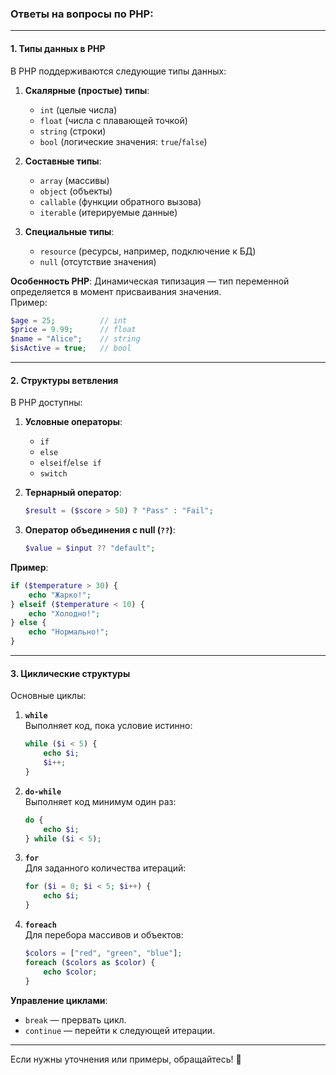 ### Ответы на вопросы по PHP:

---

#### **1. Типы данных в PHP**  
В PHP поддерживаются следующие типы данных:  

1. **Скалярные (простые) типы**:  
   - `int` (целые числа)  
   - `float` (числа с плавающей точкой)  
   - `string` (строки)  
   - `bool` (логические значения: `true`/`false`)  

2. **Составные типы**:  
   - `array` (массивы)  
   - `object` (объекты)  
   - `callable` (функции обратного вызова)  
   - `iterable` (итерируемые данные)  

3. **Специальные типы**:  
   - `resource` (ресурсы, например, подключение к БД)  
   - `null` (отсутствие значения)  

**Особенность PHP**: Динамическая типизация — тип переменной определяется в момент присваивания значения.  
Пример:  
```php
$age = 25;          // int
$price = 9.99;      // float
$name = "Alice";    // string
$isActive = true;   // bool
```

---

#### **2. Структуры ветвления**  
В PHP доступны:  

1. **Условные операторы**:  
   - `if`  
   - `else`  
   - `elseif`/`else if`  
   - `switch`  

2. **Тернарный оператор**:  
   ```php
   $result = ($score > 50) ? "Pass" : "Fail";
   ```  

3. **Оператор объединения с null (`??`)**:  
   ```php
   $value = $input ?? "default";
   ```  

**Пример**:  
```php
if ($temperature > 30) {
    echo "Жарко!";
} elseif ($temperature < 10) {
    echo "Холодно!";
} else {
    echo "Нормально!";
}
```

---

#### **3. Циклические структуры**  
Основные циклы:  

1. **`while`**  
   Выполняет код, пока условие истинно:  
   ```php
   while ($i < 5) {
       echo $i;
       $i++;
   }
   ```  

2. **`do-while`**  
   Выполняет код минимум один раз:  
   ```php
   do {
       echo $i;
   } while ($i < 5);
   ```  

3. **`for`**  
   Для заданного количества итераций:  
   ```php
   for ($i = 0; $i < 5; $i++) {
       echo $i;
   }
   ```  

4. **`foreach`**  
   Для перебора массивов и объектов:  
   ```php
   $colors = ["red", "green", "blue"];
   foreach ($colors as $color) {
       echo $color;
   }
   ```  

**Управление циклами**:  
- `break` — прервать цикл.  
- `continue` — перейти к следующей итерации.  

---

Если нужны уточнения или примеры, обращайтесь! 🚀